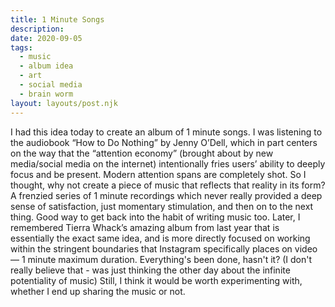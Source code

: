 ```yaml
---
title: 1 Minute Songs
description:
date: 2020-09-05
tags:
  - music
  - album idea
  - art
  - social media
  - brain worm
layout: layouts/post.njk
---
```


I had this idea today to create an album of 1 minute songs. I was listening to the audiobook “How to Do Nothing” by Jenny O’Dell, which in part centers on the way that the “attention economy” (brought about by new media/social media on the internet) intentionally fries users’ ability to deeply focus and be present. Modern attention spans are completely shot. So I thought, why not create a piece of music that reflects that reality in its form? A frenzied series of 1 minute recordings which never really provided a deep sense of satisfaction, just momentary stimulation, and then on to the next thing. Good way to get back into the habit of writing music too. Later, I remembered Tierra Whack’s amazing album from last year that is essentially the exact same idea, and is more directly focused on working within the stringent boundaries that Instagram specifically places on video — 1 minute maximum duration. Everything's been done, hasn't it? (I don't really believe that - was just thinking the other day about the infinite potentiality of music) Still, I think it would be worth experimenting with, whether I end up sharing the music or not.
